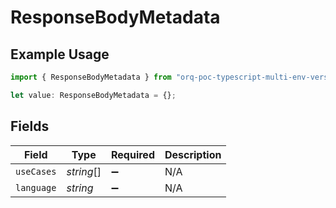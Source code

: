 # ResponseBodyMetadata

## Example Usage

```typescript
import { ResponseBodyMetadata } from "orq-poc-typescript-multi-env-version/models/operations";

let value: ResponseBodyMetadata = {};
```

## Fields

| Field              | Type               | Required           | Description        |
| ------------------ | ------------------ | ------------------ | ------------------ |
| `useCases`         | *string*[]         | :heavy_minus_sign: | N/A                |
| `language`         | *string*           | :heavy_minus_sign: | N/A                |